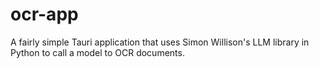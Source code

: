 # ocr-app

A fairly simple Tauri application that uses Simon Willison's LLM library in Python to call a model to OCR documents.
